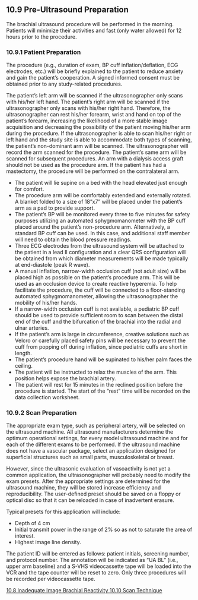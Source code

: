 ## 10.9 Pre-Ultrasound Preparation

The brachial ultrasound procedure will be performed in the morning. Patients will minimize their activities and fast (only water allowed) for 12 hours prior to the procedure.

### 10.9.1 Patient Preparation

The procedure (e.g., duration of exam, BP cuff inflation/deflation, ECG electrodes, etc.) will be briefly explained to the patient to reduce anxiety and gain the patient’s cooperation. A signed informed consent must be obtained prior to any study-related procedures.

The patient’s left arm will be scanned if the ultrasonographer only scans with his/her left hand. The patient’s right arm will be scanned if the ultrasonographer only scans with his/her right hand. Therefore, the ultrasonographer can rest his/her forearm, wrist and hand on top of the patient’s forearm, increasing the likelihood of a more stable image acquisition and decreasing the possibility of the patient moving his/her arm during the procedure. If the ultrasonographer is able to scan his/her right or left hand and the study site is able to accommodate both types of scanning, the patient’s non-dominant arm will be scanned. The ultrasonographer will record the arm scanned for the procedure. The patient’s same arm will be scanned for subsequent procedures. An arm with a dialysis access graft should not be used as the procedure arm. If the patient has had a mastectomy, the procedure will be performed on the contralateral arm.

* The patient will lie supine on a bed with the head elevated just enough for comfort.
* The procedure arm will be comfortably extended and externally rotated. A blanket folded to a size of 18”x7” will be placed under the patient’s arm as a pad to provide support.
* The patient’s BP will be monitored every three to five minutes for safety purposes utilizing an automated sphygmomanometer with the BP cuff placed around the patient’s non-procedure arm. Alternatively, a standard BP cuff can be used. In this case, and additional staff member will need to obtain the blood pressure readings.
* Three ECG electrodes from the ultrasound system will be attached to the patient in a lead II configuration and a clear QRS configuration will be obtained from which diameter measurements will be made typically at end-diastole (peak R wave).
* A manual inflation, narrow-width occlusion cuff (not adult size) will be placed high as possible on the patient’s procedure arm. This will be used as an occlusion device to create reactive hyperemia. To help facilitate the procedure, the cuff will be connected to a floor-standing automated sphygmomanometer, allowing the ultrasonographer the mobility of his/her hands.
* If a narrow-width occlusion cuff is not available, a pediatric BP cuff should be used to provide sufficient room to scan between the distal end of the cuff and the bifurcation of the brachial into the radial and ulnar arteries.
* If the patient’s arm is large in circumference, creative solutions such as Velcro or carefully placed safety pins will be necessary to prevent the cuff from popping off during inflation, since pediatric cuffs are short in length.
* The patient’s procedure hand will be supinated to his/her palm faces the ceiling.
* The patient will be instructed to relax the muscles of the arm. This position helps expose the brachial artery.
* The patient will rest for 15 minutes in the reclined position before the procedure is started. The start of the “rest” time will be recorded on the data collection worksheet.

### 10.9.2 Scan Preparation

The appropriate exam type, such as peripheral artery, will be selected on the ultrasound machine. All ultrasound manufacturers determine the optimum operational settings, for every model ultrasound machine and for each of the different exams to be performed. If the ultrasound machine does not have a vascular package, select an application designed for superficial structures such as small parts, musculoskeletal or breast.

However, since the ultrasonic evaluation of vasoactivity is not yet a common application, the ultrasonographer will probably need to modify the exam presets. After the appropriate settings are determined for the ultrasound machine, they will be stored increase efficiency and reproducibility. The user-defined preset should be saved on a floppy or optical disc so that it can be reloaded in case of inadvertent erasure.

Typical presets for this application will include:

* Depth of 4 cm
* Initial transmit power in the range of 2% so as not to saturate the area of interest.
* Highest image line density.

The patient ID will be entered as follows: patient initials, screening number, and protocol number. The annotation will be indicated as “UA BL” (i.e., upper arm baseline) and a S-VHS videocassette tape will be loaded into the VCR and the tape counter will be reset to zero. Only three procedures will be recorded per videocassette tape.


<div class="center">
<div class="btn-group">
  <a href=":pages_path:/manuals/brachial-reactivity/10-08-inadequate-image.md" class="btn btn-default">
    <span class="glyphicon glyphicon-chevron-left"></span>
    10.8 Inadequate Image
  </a>

  <a href=":pages_path:/manuals/brachial-reactivity" class="btn btn-default">
    <span class="glyphicon glyphicon-chevron-up"></span>
    Brachial Reactivity
  </a>

  <a href=":pages_path:/manuals/brachial-reactivity/10-10-scan-technique.md" class="btn btn-success">
    10.10 Scan Technique
    <span class="glyphicon glyphicon-chevron-right"></span>
  </a>
</div>
</div>

